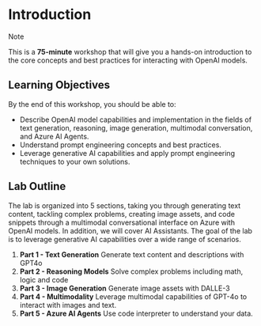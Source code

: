 # Introduction

> [!NOTE]
>This is a **75-minute** workshop that will give you a hands-on introduction to the core concepts and best practices for interacting with OpenAI models.

## Learning Objectives

By the end of this workshop, you should be able to:

 - Describe OpenAI model capabilities and implementation in the fields of text generation, reasoning, image generation, multimodal conversation, and Azure AI Agents.
 - Understand prompt engineering concepts and best practices.
 - Leverage generative AI capabilities and apply prompt engineering techniques to your own solutions.

## Lab Outline

The lab is organized into 5 sections, taking you through generating text content, tackling complex problems, creating image assets, and code snippets through a multimodal conversational interface on Azure with OpenAI models. In addition, we will cover AI Assistants. The goal of the lab is to leverage generative AI capabilities over a wide range of scenarios.

1. **Part 1 - Text Generation** Generate text content and descriptions with GPT4o
2. **Part 2 - Reasoning Models** Solve complex problems including math, logic and code
3. **Part 3 - Image Generation** Generate image assets with DALLE-3
4. **Part 4 - Multimodality** Leverage multimodal capabilities of GPT-4o to interact with images and text.
5. **Part 5 - Azure AI Agents** Use code interpreter to understand your data.
